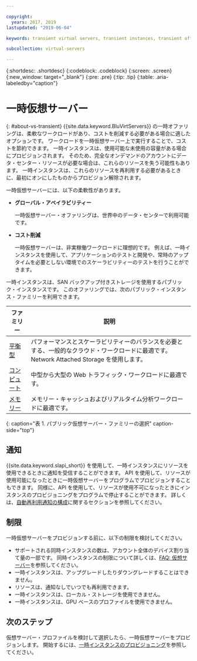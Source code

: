 ```yaml
---

copyright:
  years: 2017, 2019
lastupdated: "2019-06-04"

keywords: transient virtual servers, transient instances, transient offering, cost savings

subcollection: virtual-servers

---
```


{:shortdesc: .shortdesc}
{:codeblock: .codeblock}
{:screen: .screen}
{:new_window: target="_blank"}
{:pre: .pre}
{:tip: .tip}
{:table: .aria-labeledby="caption"}

# 一時仮想サーバー
{: #about-vs-transient}
{{site.data.keyword.BluVirtServers}} の一時オファリングは、柔軟なワークロードがあり、コストを削減する必要がある場合に適したオプションです。 ワークロードを一時仮想サーバー上で実行することで、コストを節約できます。 一時インスタンスは、使用可能な未使用の容量がある場合にプロビジョンされます。 そのため、完全なオンデマンドのアカウントにデータ・センター・リソースが必要な場合は、これらのリソースを失う可能性もあります。 一時インスタンスは、これらのリソースを再利用する必要があるときに、最初にオンにしたものからプロビジョン解除されます。   

一時仮想サーバーには、以下の柔軟性があります。

* **グローバル・アベイラビリティー**

    一時仮想サーバー・オファリングは、世界中のデータ・センターで利用可能です。

* **コスト削減**

    一時仮想サーバーは、非実稼働ワークロードに理想的です。 例えば、一時インスタンスを使用して、アプリケーションのテストと開発や、常時のアップタイムを必要としない環境でのスケーラビリティーのテストを行うことができます。

一時インスタンスは、SAN バックアップ付きストレージを使用するパブリック・インスタンスです。 このオファリングでは、次のパブリック・インスタンス・ファミリーを利用できます。

| ファミリー  | 説明                                                                                              |
| ----------------------- | -------------------------------------------------------------------------------------------------------- | 
| [平衡型](/docs/vsi?topic=virtual-servers-about-virtual-server-profiles#balanced) | パフォーマンスとスケーラビリティーのバランスを必要とする、一般的なクラウド・ワークロードに最適です。 Network Attached Storage を使用します。|
| [コンピュート](/docs/vsi?topic=virtual-servers-about-virtual-server-profiles#compute) | 中型から大型の Web トラフィック・ワークロードに最適です。|
| [メモリー](/docs/vsi?topic=virtual-servers-about-virtual-server-profiles#memory)  | メモリー・キャッシュおよびリアルタイム分析ワークロードに最適です。 |
{: caption="表 1. パブリック仮想サーバー・ファミリーの選択" caption-side="top"}

## 通知
{{site.data.keyword.slapi_short}} を使用して、一時インスタンスにリソースを使用できるときに通知を受信することができます。 API を使用して、リソースが使用可能になったときに一時仮想サーバーをプログラムでプロビジョンすることもできます。 同様に、API を使用して、リソースが使用不可になったときにインスタンスのプロビジョニングをプログラムで停止することができます。 詳しくは、[自動再利用通知の構成](/docs/vsi?topic=virtual-servers-configuring-notifications-for-reclaims-of-transient-virtual-servers#configuring-notifications-for-reclaims-of-transient-virtual-servers)に関するセクションを参照してください。  

## 制限
一時仮想サーバーをプロビジョンする前に、以下の制限を検討してください。

* サポートされる同時インスタンスの数は、アカウント全体のデバイス割り当て量の一部です。 同時インスタンスの制限について詳しくは、[FAQ: 仮想サーバー](/docs/vsi?topic=virtual-servers-faqs-virtual-servers#faqs-virtual-servers)を参照してください。
* 一時インスタンスは、アップグレードしたりダウングレードすることはできません。
* リソースは、通知なしでいつでも再利用できます。
* 一時インスタンスは、ローカル・ストレージを使用できません。
* 一時インスタンスは、GPU ベースのプロファイルを使用できません。


## 次のステップ

仮想サーバー・プロファイルを検討して選択したら、一時仮想サーバーをプロビジョンします。 開始するには、[一時インスタンスのプロビジョニング](/docs/vsi?topic=virtual-servers-ordering-vs-transient#ordering-vs-transient)を参照してください。

